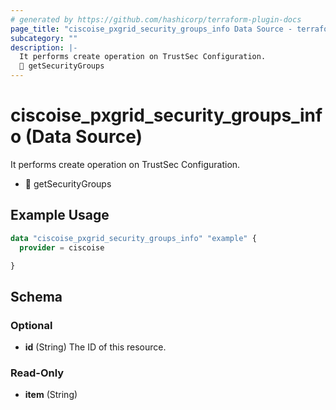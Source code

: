 ```yaml
---
# generated by https://github.com/hashicorp/terraform-plugin-docs
page_title: "ciscoise_pxgrid_security_groups_info Data Source - terraform-provider-ciscoise"
subcategory: ""
description: |-
  It performs create operation on TrustSec Configuration.
  🚧 getSecurityGroups
---
```


# ciscoise_pxgrid_security_groups_info (Data Source)

It performs create operation on TrustSec Configuration.

- 🚧 getSecurityGroups

## Example Usage

```terraform
data "ciscoise_pxgrid_security_groups_info" "example" {
  provider = ciscoise

}
```

<!-- schema generated by tfplugindocs -->
## Schema

### Optional

- **id** (String) The ID of this resource.

### Read-Only

- **item** (String)


